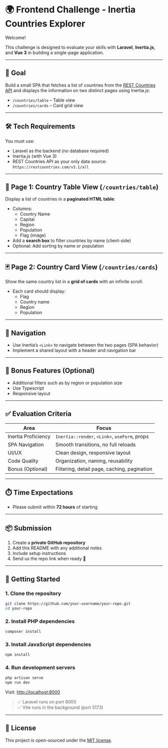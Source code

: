 # 🌍 Frontend Challenge - Inertia Countries Explorer

Welcome!

This challenge is designed to evaluate your skills with **Laravel**, **Inertia.js**, and **Vue 3** in building a single-page application.

---

## 🎯 Goal

Build a small SPA that fetches a list of countries from the [REST Countries API](https://restcountries.com/v3.1/all) and displays the information on two distinct pages using Inertia.js:

-   `/countries/table` – Table view
-   `/countries/cards` – Card grid view

---

## 🛠️ Tech Requirements

You must use:

-   Laravel as the backend (no database required)
-   Inertia.js (with Vue 3)
-   REST Countries API as your only data source: `https://restcountries.com/v3.1/all`

---

## 📄 Page 1: Country Table View (`/countries/table`)

Display a list of countries in a **paginated HTML table**:

-   Columns:
    -   Country Name
    -   Capital
    -   Region
    -   Population
    -   Flag (image)
-   Add a **search box** to filter countries by name (client-side)
-   Optional: Add sorting by name or population

---

## 🃏 Page 2: Country Card View (`/countries/cards`)

Show the same country list in a **grid of cards** with an infinite scroll:

-   Each card should display:
    -   Flag
    -   Country name
    -   Region
    -   Population

---

## 🔄 Navigation

-   Use Inertia’s `<Link>` to navigate between the two pages (SPA behavior)
-   Implement a shared layout with a header and navigation bar

---

## 🧪 Bonus Features (Optional)

-   Additional filters such as by region or population size
-   Use Typescript
-   Responsive layout

---

## ✅ Evaluation Criteria

| Area                | Focus                                         |
| ------------------- | --------------------------------------------- |
| Inertia Proficiency | `Inertia::render`, `<Link>`, `useForm`, props |
| SPA Navigation      | Smooth transitions, no full reloads           |
| UI/UX               | Clean design, responsive layout               |
| Code Quality        | Organization, naming, reusability             |
| Bonus (Optional)    | Filtering, detail page, caching, pagination   |

---

## ⏱️ Time Expectations

-   Please submit within **72 hours** of starting

---

## 📦 Submission

1. Create a **private GitHub repository**
2. Add this README with any additional notes
3. Include setup instructions
4. Send us the repo link when ready 🚀

---

## 🚀 Getting Started

### 1. Clone the repository

```bash
git clone https://github.com/your-username/your-repo.git
cd your-repo
```

### 2. Install PHP dependencies

```bash
composer install
```

### 3. Install JavaScript dependencies

```bash
npm install
```

### 4. Run development servers

```bash
php artisan serve
npm run dev
```

Visit: [http://localhost:8000](http://localhost:8000)

> ✅ Laravel runs on port 8000  
> ✅ Vite runs in the background (port 5173)

---

## 📄 License

This project is open-sourced under the [MIT license](LICENSE).
